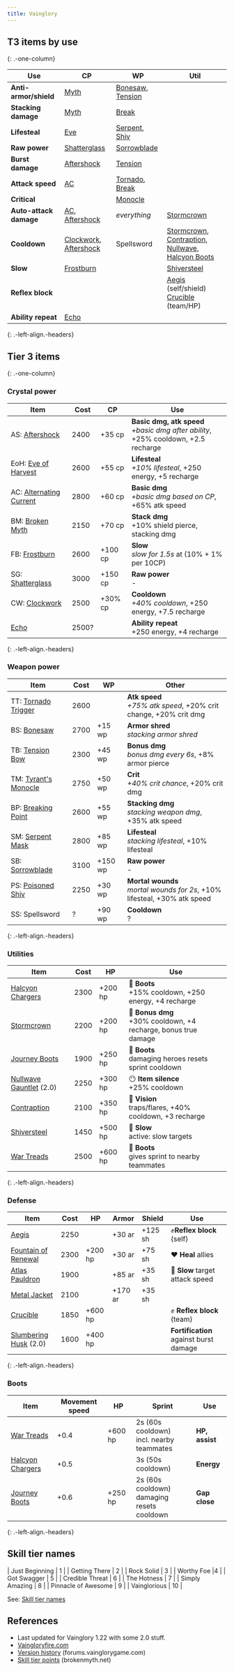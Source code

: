 ```yaml
---
title: Vainglory
---
```


## T3 items by use

{: .-one-column}

| Use                    | CP                                | WP                           | Util                                                                           |
| ---------------------- | --------------------------------- | ---------------------------- | ------------------------------------------------------------------------------ |
| **Anti-armor/shield**  | [Myth][bm]                        | [Bonesaw][bs], [Tension][tb] |                                                                                |
| **Stacking damage**    | [Myth][bm]                        | [Break][bp]                  |                                                                                |
| **Lifesteal**          | [Eve][eve]                        | [Serpent][sm], [Shiv][ps]    |                                                                                |
| **Raw power**          | [Shatterglass][sg]                | [Sorrowblade][sb]            |                                                                                |
| **Burst damage**       | [Aftershock][as]                  | [Tension][tb]                |                                                                                |
| **Attack speed**       | [AC][ac]                          | [Tornado][tt], [Break][bp]   |                                                                                |
| **Critical**           |                                   | [Monocle][tm]                |                                                                                |
| **Auto-attack damage** | [AC][ac], [Aftershock][as]        | _everything_                 | [Stormcrown][sc]                                                               |
| **Cooldown**           | [Clockwork][cw], [Aftershock][as] | Spellsword                   | [Stormcrown][sc], [Contraption][con], [Nullwave][null], [Halcyon Boots][hboot] |
| **Slow**               | [Frostburn][fb]                   |                              | [Shiversteel][ss]                                                              |
| **Reflex block**       |                                   |                              | [Aegis][aegis] (self/shield) <br> [Crucible][cru] (team/HP)                    |
| **Ability repeat**     | [Echo][echo]                      |                              |                                                                                |

{: .-left-align.-headers}

## Tier 3 items

{: .-one-column}

### Crystal power

| Item                          | Cost  | CP      | Use                                                                                    |
| ----------------------------- | ----- | ------- | -------------------------------------------------------------------------------------- |
| AS: [Aftershock][as]          | 2400  | +35 cp  | **Basic dmg, atk speed** <br> _+basic dmg after ability_, +25% cooldown, +2.5 recharge |
| EoH: [Eve of Harvest][eve]    | 2600  | +55 cp  | **Lifesteal** <br> _+10% lifesteal_, +250 energy, +5 recharge                          |
| AC: [Alternating Current][ac] | 2800  | +60 cp  | **Basic dmg** <br> _+basic dmg based on CP_, +65% atk speed                            |
| BM: [Broken Myth][bm]         | 2150  | +70 cp  | **Stack dmg** <br> +10% shield pierce, stacking dmg                                    |
| FB: [Frostburn][fb]           | 2600  | +100 cp | **Slow** <br> _slow for 1.5s_ at (10% + 1% per 10CP)                                   |
| SG: [Shatterglass][sg]        | 3000  | +150 cp | **Raw power** <br> -                                                                   |
| CW: [Clockwork][cw]           | 2500  | +30% cp | **Cooldown** <br> _+40% cooldown_, +250 energy, +7.5 recharge                          |
| [Echo][echo]                  | 2500? |         | **Ability repeat** <br> +250 energy, +4 recharge                                       |

{: .-left-align.-headers}

[as]: http://www.vaingloryfire.com/vainglory/wiki/items/aftershock
[ac]: http://www.vaingloryfire.com/vainglory/wiki/items/alternating-current
[eve]: http://www.vaingloryfire.com/vainglory/wiki/items/eve-of-harvest
[sg]: http://www.vaingloryfire.com/vainglory/wiki/items/shatterglass
[bm]: http://www.vaingloryfire.com/vainglory/wiki/items/broken-myth
[cw]: http://www.vaingloryfire.com/vainglory/wiki/items/clockwork
[fb]: http://www.vaingloryfire.com/vainglory/wiki/items/frostburn
[echo]: http://www.vaingloryfire.com/vainglory/wiki/items/echo

### Weapon power

| Item                       | Cost | WP      | Other                                                                         |
| -------------------------- | ---- | ------- | ----------------------------------------------------------------------------- |
| TT: [Tornado Trigger][tt]  | 2600 |         | **Atk speed** <br> _+75% atk speed_, +20% crit change, +20% crit dmg          |
| BS: [Bonesaw][bs]          | 2700 | +15 wp  | **Armor shred** <br> _stacking armor shred_                                   |
| TB: [Tension Bow][tb]      | 2300 | +45 wp  | **Bonus dmg** <br> _bonus dmg every 6s_, +8% armor pierce                     |
| TM: [Tyrant's Monocle][tm] | 2750 | +50 wp  | **Crit** <br> _+40% crit chance_, +20% crit dmg                               |
| BP: [Breaking Point][bp]   | 2600 | +55 wp  | **Stacking dmg** <br> _stacking weapon dmg_, +35% atk speed                   |
| SM: [Serpent Mask][sm]     | 2800 | +85 wp  | **Lifesteal** <br> _stacking lifesteal_, +10% lifesteal                       |
| SB: [Sorrowblade][sb]      | 3100 | +150 wp | **Raw power** <br> -                                                          |
| PS: [Poisoned Shiv][ps]    | 2250 | +30 wp  | **Mortal wounds** <br> _mortal wounds for 2s_, +10% lifesteal, +30% atk speed |
| SS: Spellsword             | ?    | +90 wp  | **Cooldown** <br> ?                                                           |

{: .-left-align.-headers}

[bs]: http://www.vaingloryfire.com/vainglory/wiki/items/bonesaw
[bp]: http://www.vaingloryfire.com/vainglory/wiki/items/breaking-point
[sm]: http://www.vaingloryfire.com/vainglory/wiki/items/serpent-mask
[sb]: http://www.vaingloryfire.com/vainglory/wiki/items/sorrowblade
[tb]: http://www.vaingloryfire.com/vainglory/wiki/items/tension-bow
[tt]: http://www.vaingloryfire.com/vainglory/wiki/items/tornado-trigger
[tm]: http://www.vaingloryfire.com/vainglory/wiki/items/tyrants-monocle
[ps]: http://www.vaingloryfire.com/vainglory/wiki/items/poisoned-shiv

### Utilities

| Item                            | Cost | HP      | Use                                                                 |
| ------------------------------- | ---- | ------- | ------------------------------------------------------------------- |
| [Halcyon Chargers][hboot]       | 2300 | +200 hp | 👟 **Boots** <br> +15% cooldown, +250 energy, +4 recharge           |
| [Stormcrown][sc]                | 2200 | +200 hp | 🔴 **Bonus dmg** <br> +30% cooldown, +4 recharge, bonus true damage |
| [Journey Boots][jboot]          | 1900 | +250 hp | 👟 **Boots** <br> damaging heroes resets sprint cooldown            |
| [Nullwave Gauntlet][null] (2.0) | 2250 | +300 hp | 😶 **Item silence** <br> +25% cooldown                              |
| [Contraption][con]              | 2100 | +350 hp | 👀 **Vision** <br> traps/flares, +40% cooldown, +3 recharge         |
| [Shiversteel][ss]               | 1450 | +500 hp | 🐌 **Slow** <br> active: slow targets                               |
| [War Treads][wboot]             | 2500 | +600 hp | 👟 **Boots** <br> gives sprint to nearby teammates                  |

{: .-left-align.-headers}

### Defense

| Item                            | Cost | HP      | Armor   | Shield  | Use                                    |
| ------------------------------- | ---- | ------- | ------- | ------- | -------------------------------------- |
| [Aegis][aegis]                  | 2250 |         | +30 ar  | +125 sh | ✊**Reflex block** (self)              |
| [Fountain of Renewal][fountain] | 2300 | +200 hp | +30 ar  | +75 sh  | ❤ **Heal** allies                      |
| [Atlas Pauldron][atlas]         | 1900 |         | +85 ar  | +35 sh  | 🐌 **Slow** target attack speed        |
| [Metal Jacket][metal]           | 2100 |         | +170 ar | +35 sh  |                                        |
| [Crucible][cru]                 | 1850 | +600 hp |         |         | ✊ **Reflex block** (team)             |
| [Slumbering Husk][husk] (2.0)   | 1600 | +400 hp |         |         | **Fortification** against burst damage |

{: .-left-align.-headers}

[fountain]: http://www.vaingloryfire.com/vainglory/wiki/items/fountain-of-renewal
[cru]: http://www.vaingloryfire.com/vainglory/wiki/items/aegis
[aegis]: http://www.vaingloryfire.com/vainglory/wiki/items/aegis
[atlas]: http://www.vaingloryfire.com/vainglory/wiki/items/atlas-pauldron
[metal]: http://www.vaingloryfire.com/vainglory/wiki/items/metal-jacket
[husk]: http://www.vaingloryfire.com/vainglory/wiki/items/slumbering-husk
[null]: http://www.vaingloryfire.com/vainglory/wiki/items/nullwave-gauntlet

### Boots

| Item                      | Movement speed | HP      | Sprint                                          | Use            |
| ------------------------- | -------------- | ------- | ----------------------------------------------- | -------------- |
| [War Treads][wboot]       | +0.4           | +600 hp | 2s (60s cooldown) <br> incl. nearby teammates   | **HP, assist** |
| [Halcyon Chargers][hboot] | +0.5           |         | 3s (50s cooldown)                               | **Energy**     |
| [Journey Boots][jboot]    | +0.6           | +250 hp | 2s (60s cooldown) <br> damaging resets cooldown | **Gap close**  |

{: .-left-align.-headers}

[con]: http://www.vaingloryfire.com/vainglory/wiki/items/contraption
[hboot]: http://www.vaingloryfire.com/vainglory/wiki/items/halcyon-chargers
[wboot]: http://www.vaingloryfire.com/vainglory/wiki/items/war-treads
[jboot]: http://www.vaingloryfire.com/vainglory/wiki/items/journey-boots
[sc]: http://www.vaingloryfire.com/vainglory/wiki/items/stormcrown
[ss]: http://www.vaingloryfire.com/vainglory/wiki/items/shiversteel

## Skill tier names

| Just Beginning | 1 |
| Getting There | 2 |
| Rock Solid | 3 |
| Worthy Foe |4 |
| Got Swagger | 5 |
| Credible Threat | 6 |
| The Hotness | 7 |
| Simply Amazing | 8 |
| Pinnacle of Awesome | 9 |
| Vainglorious | 10 |

See: [Skill tier names](http://www.vaingloryfire.com/vainglory/forum/general-discussion/bronze-silver-gold-rankings-5312)

## References

-   Last updated for Vainglory 1.22 with some 2.0 stuff.
-   [Vaingloryfire.com](http://www.vaingloryfire.com/)
-   [Version history](http://forums.vainglorygame.com/index.php?threads/41129/) (forums.vainglorygame.com)
-   [Skill tier points](http://brokenmyth.net/skill-tier-point-far-next-tier/#more-10043) (brokenmyth.net)
